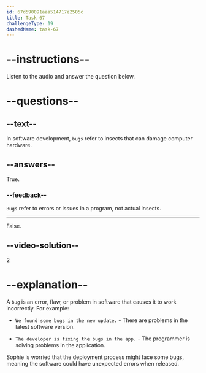 ```yaml
---
id: 67d590091aaa514717e2505c
title: Task 67
challengeType: 19
dashedName: task-67
---
```


<!-- (audio) Sophie: Well, I'm concerned about the deployment process. It could go smoothly, or we might face some bugs. -->

# --instructions--

Listen to the audio and answer the question below.

# --questions--

## --text--

In software development, `bugs` refer to insects that can damage computer hardware.

## --answers--

True.

### --feedback--

`Bugs` refer to errors or issues in a program, not actual insects.

---

False.

## --video-solution--

2

# --explanation--

A `bug` is an error, flaw, or problem in software that causes it to work incorrectly. For example:

- `We found some bugs in the new update.` - There are problems in the latest software version.

- `The developer is fixing the bugs in the app.` - The programmer is solving problems in the application.

Sophie is worried that the deployment process might face some bugs, meaning the software could have unexpected errors when released.
